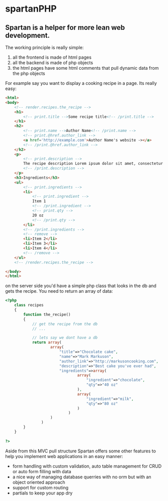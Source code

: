 spartanPHP
==========


Spartan is a helper for more lean web development.
--------------------------------------------------

The working principle is really simple:


1. all the frontend is made of html pages
2. all the backend is made of php objects
3. the html pages have some html comments that pull dynamic data from the php objects


For example say you want to display a cooking recipe in a page. Its really easy:


```html
<html>
<body>
	<!-- render.recipes.the_recipe -->
	<h1>
		<!-- print.title -->Some recipe title<!-- /print.title -->
	</h1>
	<h2>
		<!-- print.name -->Author Name<!-- /print.name -->
		<!-- print.@href.author_link -->
		<a href='http://example.com'>Author Name's website -></a>
		<!-- /print.@href.author_link -->
	</h2>
	<p>
		<!-- print.description -->
		The recipe description Lorem ipsum dolor sit amet, consectetur adipisicing elit, sed do eiusmod	tempor incididunt ut labore et dolore magna aliqua.
		<!-- /print.description -->
	</p>
	<h3>Ingredients</h3>
	<ul>
		<!-- print.ingredients -->
		<li>
			<!-- print.ingredient -->
			Item 1
			<!-- /print.ingredient -->
			<!-- print.qty -->
			20 oz
			<!-- /print.qty -->
		</li>
		<!-- /print.ingredients -->
		<!-- remove -->
		<li>Item 2</li>
		<li>Item 3</li>
		<li>Item 4</li>
		<!-- /remove -->
	</ul>
	<!-- /render.recipes.the_recipe -->

</body>
</html>
```

on the server side you'd have a simple php class that looks in the db and gets the recipe. You need to return an array of data:

```PHP
<?php 
	class recipes
	{
		function the_recipe()
		{
			// get the recipe from the db
			// ...

			// lets say we dont have a db
			return array(
					array(
						"title"=>"Chocolate cake",
						"name"=>"Mark Markuson",
						"author_link"=>"http://markusoncooking.com",
						"description"=>"Best cake you've ever had",
						"ingredients"=>array(
								array(
									"ingredient"=>"chocolate",
									"qty"=>"40 oz"
								),
								array(
									"ingredient"=>"milk",
									"qty"=>"80 oz"
								)
							)
					)
				)
		}
	}
	
?>
```

Aside from this MVC pull structure Spartan offers some other features to help you implement web applications in an easy manner:

 - form handling with custom validation, auto table management for CRUD or auto form filling with data
 - a nice way of managing database querries with no orm but with an object oriented approach
 - support for custom routing 
 - partials to keep your app dry






